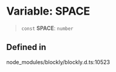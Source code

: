 # Variable: SPACE

> `const` **SPACE**: `number`

## Defined in

node_modules/blockly/blockly.d.ts:10523
